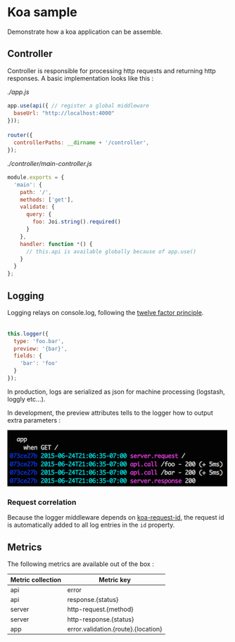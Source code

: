 # Koa sample

Demonstrate how a koa application can be assemble.

## Controller

Controller is responsible for processing http requests and returning http responses.
A basic implementation looks like this :

*./app.js*

```js
app.use(api({ // register a global middleware
  baseUrl: "http://localhost:4000"
}));

router({
  controllerPaths: __dirname + '/controller',
});
```

*./controller/main-controller.js*

```js
module.exports = {
  'main': {
    path: '/',
    methods: ['get'],
    validate: {
      query: {
        foo: Joi.string().required()
      }
    },
    handler: function *() {
      // this.api is available globally because of app.use()
    }
  }
};
```

## Logging

Logging relays on console.log, following the [twelve factor principle](http://12factor.net/logs).

```js

this.logger({
  type: 'foo.bar',
  preview: '{bar}',
  fields: {
    'bar': 'foo'
  }
});
```

In production, logs are serialized as json for machine processing (logstash, loggly etc...).

In development, the preview attributes tells to the logger how to output extra parameters :

![](https://github.com/dstendardi/koa-sample/blob/master/doc/img/logging.png)


### Request correlation

Because the logger middleware depends on [koa-request-id](https://github.com/segmentio/koa-request-id), the request id is automatically
added to all log entries in the `id` property.


## Metrics

The following metrics are available out of the box :

| Metric collection | Metric key                          |
| ------------------| ----------------------------------- |
| api               | error                               |
| api               | response.{status}                   |
| server            | http-request.{method}               |
| server            | http-response.{status}              |
| app               | error.validation.{route}.{location} |

